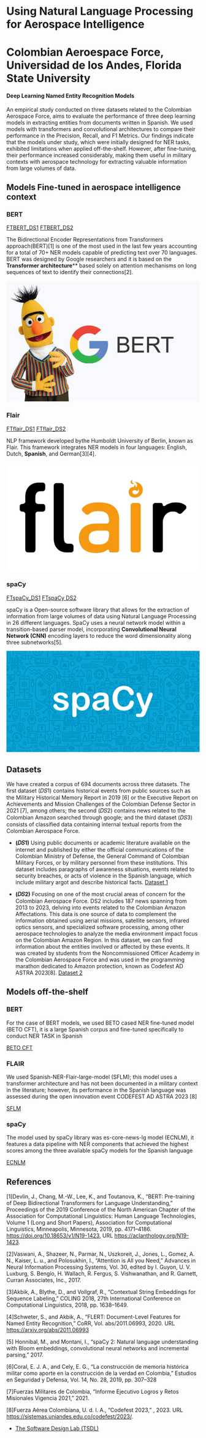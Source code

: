 # Using Natural Language Processing for Aerospace Intelligence

# Colombian Aeroespace Force, Universidad de los Andes, Florida State University

#### Deep Learning Named Entity Recognition Models 


An empirical study conducted on three datasets related to the Colombian
Aerospace Force, aims to evaluate the performance of three deep learning models in extracting
entities from documents written in Spanish. We used models with transformers and convolutional
architectures to compare their performance in the Precision, Recall, and F1 Metrics. Our
findings indicate that the models under study, which were initially designed for NER tasks,
exhibited limitations when applied off-the-shelf. However, after fine-tuning, their performance
increased considerably, making them useful in military contexts with aerospace technology for
extracting valuable information from large volumes of data.

## Models Fine-tuned in aerospace intelligence context

### BERT
[FTBERT_DS1](https://fuerzaaereacolombia-my.sharepoint.com/:f:/g/personal/alexandra_zabala_fac_mil_co/EuOZ89G_HtBPj_a6zvht3awB_nvkdXQmWJ0i0TKcizDweg?e=cwhDen)
[FTBERT_DS2](https://fuerzaaereacolombia-my.sharepoint.com/:f:/g/personal/alexandra_zabala_fac_mil_co/EuOZ89G_HtBPj_a6zvht3awB_nvkdXQmWJ0i0TKcizDweg?e=cwhDen)

The Bidirectional Encoder Representations from Transformers approach(BERT)[1] is one of the most used in the last few years accounting for a total of 70+ NER
models capable of predicting text over 70 languages. BERT was designed by Google researchers and it is based on the **Transformer architecture**** based solely on attention
mechanisms on long sequences of text to identify their connections[2].

![Prueba](/assets/img/bert.png)

### Flair
[FTflair_DS1](https://fuerzaaereacolombia-my.sharepoint.com/:f:/g/personal/alexandra_zabala_fac_mil_co/EuOZ89G_HtBPj_a6zvht3awB_nvkdXQmWJ0i0TKcizDweg?e=cwhDen)
[FTflair_DS2](https://fuerzaaereacolombia-my.sharepoint.com/:f:/g/personal/alexandra_zabala_fac_mil_co/EuOZ89G_HtBPj_a6zvht3awB_nvkdXQmWJ0i0TKcizDweg?e=cwhDen)

NLP framework developed bythe Humboldt University of Berlin, known as Flair. This framework integrates NER models in four languages: English, Dutch, **Spanish**, and German[3][4].

![Prueba](/assets/img/flair.jpg)

### spaCy
[FTspaCy_DS1](https://fuerzaaereacolombia-my.sharepoint.com/:f:/g/personal/alexandra_zabala_fac_mil_co/EuOZ89G_HtBPj_a6zvht3awB_nvkdXQmWJ0i0TKcizDweg?e=cwhDen)
[FTspaCy DS2](https://fuerzaaereacolombia-my.sharepoint.com/:f:/g/personal/alexandra_zabala_fac_mil_co/EuOZ89G_HtBPj_a6zvht3awB_nvkdXQmWJ0i0TKcizDweg?e=cwhDen)

spaCy is a Open-source software library that allows for the extraction of information from large volumes of data using Natural Language Processing in 26 different languages. SpaCy uses a neural network model within a transition-based parser model, incorporating **Convolutional Neural Network (CNN)** encoding layers to reduce the word dimensionality along three subnetworks[5].

![Prueba](/assets/img/spacy.jpg)

## Datasets
We have created a corpus of 694 documents across three datasets. The first dataset (𝐷𝑆1) contains historical events from public sources such as the Military Historical Memory Report in 2019 [6] or the Executive Report on Achievements and Mission Challenges of the Colombian Defense Sector in 2021 [7], among others; the second (𝐷𝑆2) contains news related to the Colombian Amazon searched through google; and the third dataset (𝐷𝑆3) consists of classified data containing internal textual reports from the Colombian Aerospace Force. 

-  **(𝐷𝑆1)** Using public documents or academic literature available on the internet and published by either the official communications of the Colombian Ministry of Defense, the General Command of
Colombian Military Forces, or by military personnel from these institutions. This dataset includes paragraphs of awareness situations, events related to security breaches, or acts of violence in the Spanish language, which include military argot and describe historical facts.
[Dataset 1](https://github.com/alexandraz2022/alexandraz2022.github.io/blob/main/datasets)

-  **(𝐷𝑆2)** Focusing on one of the most crucial areas of concern for the Colombian Aerospace Force. DS2 includes 187 news spanning from 2013 to 2023, delving into events related to the Colombian Amazon Affectations. This data is one source of data to complement the information obtained using aerial missions, satellite sensors, infrared optics sensors, and specialized software processing, among other aerospace technologies to analyze the media environment impact focus on the Colombian Amazon Region. In this dataset, we can find information about the entities involved or affected by these events. It was created by students from the Noncommissioned Officer Academy in the Colombian Aerospace Force and was used in the programming marathon dedicated to Amazon protection, known as Codefest AD ASTRA 2023[8].
[Dataset 2](https://github.com/alexandraz2022/alexandraz2022.github.io/blob/main/datasets)


## Models off-the-shelf

### BERT
For the case of BERT models, we used BETO cased NER fine-tuned model (BETO CFT), it is a large Spanish corpus and fine-tuned specifically to conduct NER TASK in Spanish

[BETO CFT](https://huggingface.co/dccuchile/bert-base-spanish-wwm-cased-finetuned-ner/commit/0cf7cc10bc005707fa8a70ba3739c7d1b50b2630)

### FLAIR
We used Spanish-NER-Flair-large-model (SFLM); this model uses a transformer architecture and has not been documented in a military context in the literature; however, its performance in the Spanish language was assessed during the open innovation event CODEFEST AD ASTRA 2023 [8]

[SFLM](https://huggingface.co/flair/ner-spanish-large)

### spaCy
The model used by spaCy library was es-core-news-lg model (ECNLM), it features a data pipeline with NER components that achieved the highest scores among the three available spaCy models for the Spanish language 

[ECNLM](https://spacy.io/models/es)


## References
[1]Devlin, J., Chang, M.-W., Lee, K., and Toutanova, K., “BERT: Pre-training of Deep Bidirectional Transformers for Language Understanding,” Proceedings of the 2019 Conference of the North American Chapter of the Association for Computational Linguistics: Human Language Technologies, Volume 1 (Long and Short Papers), Association for Computational Linguistics, Minneapolis, Minnesota, 2019, pp. 4171–4186. https://doi.org/10.18653/v1/N19-1423, URL https://aclanthology.org/N19-1423.

[2]Vaswani, A., Shazeer, N., Parmar, N., Uszkoreit, J., Jones, L., Gomez, A. N., Kaiser, L. u., and Polosukhin, I., “Attention is All you Need,” Advances in Neural Information Processing Systems, Vol. 30, edited by I. Guyon, U. V. Luxburg, S. Bengio, H. Wallach, R. Fergus, S. Vishwanathan, and R. Garnett, Curran Associates, Inc., 2017.

[3]Akbik, A., Blythe, D., and Vollgraf, R., “Contextual String Embeddings for Sequence Labeling,” COLING 2018, 27th International Conference on Computational Linguistics, 2018, pp. 1638–1649.

[4]Schweter, S., and Akbik, A., “FLERT: Document-Level Features for Named Entity Recognition,” CoRR, Vol. abs/2011.06993, 2020. URL https://arxiv.org/abs/2011.06993

[5] Honnibal, M., and Montani, I., “spaCy 2: Natural language understanding with Bloom embeddings, convolutional neural networks and incremental parsing,” 2017. 

[6]Coral, E. J. A., and Cely, E. G., “La construcción de memoria histórica militar como aporte en la construcción de la verdad en Colombia,” Estudios en Seguridad y Defensa, Vol. 14, No. 28, 2019, pp. 307–328 

[7]Fuerzas Militares de Colombia, “Informe Ejecutivo Logros y Retos Misionales Vigencia 2021,” 2021.

[8]Fuerza Aérea Colombiana, U. d. l. A., “Codefest 2023,” , 2023. URL https://sistemas.uniandes.edu.co/codefest/2023/.



- [The Software Design Lab (TSDL)](https://thesoftwaredesignlab.github.io/)
